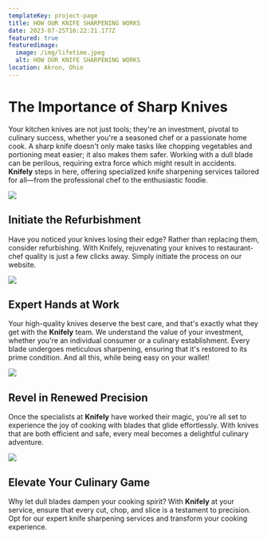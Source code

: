 ```yaml
---
templateKey: project-page
title: HOW OUR KNIFE SHARPENING WORKS
date: 2023-07-25T16:22:21.177Z
featured: true
featuredimage:
  image: /img/lifetime.jpeg
  alt: HOW OUR KNIFE SHARPENING WORKS
location: Akron, Ohio
---
```

# **The Importance of Sharp Knives**

Your kitchen knives are not just tools; they're an investment, pivotal to culinary success, whether you're a seasoned chef or a passionate home cook. A sharp knife doesn't only make tasks like chopping vegetables and portioning meat easier; it also makes them safer. Working with a dull blade can be perilous, requiring extra force which might result in accidents. **Knifely** steps in here, offering specialized knife sharpening services tailored for all—from the professional chef to the enthusiastic foodie.

![](http://xb1.342.myftpupload.com/wp-content/uploads/2022/05/1-300x300.jpg)

## **Initiate the Refurbishment**

Have you noticed your knives losing their edge? Rather than replacing them, consider refurbishing. With Knifely, rejuvenating your knives to restaurant-chef quality is just a few clicks away. Simply initiate the process on our website. 

![](http://xb1.342.myftpupload.com/wp-content/uploads/2022/05/2-300x300.jpg)

## **Expert Hands at Work**

Your high-quality knives deserve the best care, and that's exactly what they get with the **Knifely** team. We understand the value of your investment, whether you're an individual consumer or a culinary establishment. Every blade undergoes meticulous sharpening, ensuring that it's restored to its prime condition. And all this, while being easy on your wallet!

![](http://xb1.342.myftpupload.com/wp-content/uploads/2022/05/3-300x300.jpg)

## **Revel in Renewed Precision**

Once the specialists at **Knifely** have worked their magic, you're all set to experience the joy of cooking with blades that glide effortlessly. With knives that are both efficient and safe, every meal becomes a delightful culinary adventure.

![](http://xb1.342.myftpupload.com/wp-content/uploads/2022/05/4-300x300.jpg)

## **Elevate Your Culinary Game**

Why let dull blades dampen your cooking spirit? With **Knifely** at your service, ensure that every cut, chop, and slice is a testament to precision. Opt for our expert knife sharpening services and transform your cooking experience.
